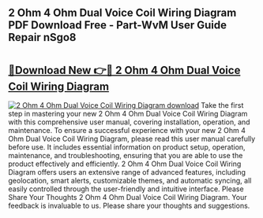 ## 2 Ohm 4 Ohm Dual Voice Coil Wiring Diagram PDF Download Free - Part-WvM User Guide Repair nSgo8

# <h2><a href="http://dfobujn.blite.top/?on=2+Ohm+4+Ohm+Dual+Voice+Coil+Wiring+Diagram">🔗Download New 👉🔴 2 Ohm 4 Ohm Dual Voice Coil Wiring Diagram</a></h2>

[![2 Ohm 4 Ohm Dual Voice Coil Wiring Diagram download](https://i.imgur.com/lujVjoI.png)](http://dfobujn.blite.top/?on=2+Ohm+4+Ohm+Dual+Voice+Coil+Wiring+Diagram)
Take the first step in mastering your new 2 Ohm 4 Ohm Dual Voice Coil Wiring Diagram with this comprehensive user manual, covering installation, operation, and maintenance. To ensure a successful experience with your new 2 Ohm 4 Ohm Dual Voice Coil Wiring Diagram, please read this user manual carefully before use. It includes essential information on product setup, operation, maintenance, and troubleshooting, ensuring that you are able to use the product effectively and efficiently. 2 Ohm 4 Ohm Dual Voice Coil Wiring Diagram offers users an extensive range of advanced features, including geolocation, smart alerts, customizable themes, and automatic syncing, all easily controlled through the user-friendly and intuitive interface. Please Share Your Thoughts 2 Ohm 4 Ohm Dual Voice Coil Wiring Diagram. Your feedback is invaluable to us. Please share your thoughts and suggestions.
